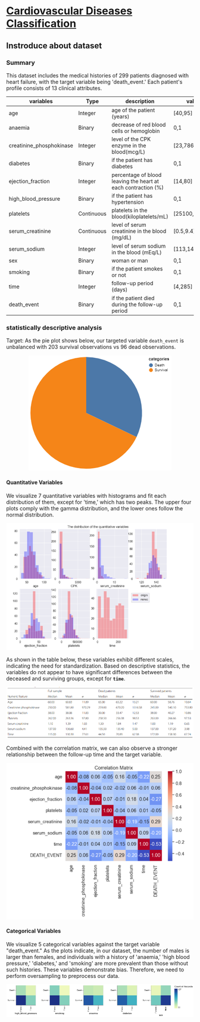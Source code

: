 # [Cardiovascular Diseases Classification](/Final)


## Instroduce about dataset

### Summary

This dataset includes the medical histories of 299 patients diagnosed with heart failure, with the target variable being 'death_event.' Each patient's profile consists of 13 clinical attributes.

| variables                | Type       | description                                                   | values         |
|------------------|------------------|-------------------|------------------|
| age                      | Integer    | age of the patient (years)                                    | [40,95]        |
| anaemia                  | Binary     | decrease of red blood cells or hemoglobin                     | 0,1            |
| creatinine_phosphokinase | Integer    | level of the CPK enzyme in the blood(mcg/L)                   | [23,7861]      |
| diabetes                 | Binary     | if the patient has diabetes                                   | 0,1            |
| ejection_fraction        | Integer    | percentage of blood leaving the heart at each contraction (%) | [14,80]        |
| high_blood_pressure      | Binary     | if the patient has hypertension                               | 0,1            |
| platelets                | Continuous | platelets in the blood(kiloplatelets/mL)                      | [25100,850000] |
| serum_creatinine         | Continuous | level of serum creatinine in the blood (mg/dL)                | [0.5,9.4]      |
| serum_sodium             | Integer    | level of serum sodium in the blood (mEq/L)                    | [113,148]      |
| sex                      | Binary     | woman or man                                                  | 0,1            |
| smoking                  | Binary     | if the patient smokes or not                                  | 0,1            |
| time                     | Integer    | follow-up period (days)                                       | [4,285]        |
| death_event              | Binary     | if the patient died during the follow-up period               | 0,1            |

### statistically descriptive analysis

Target: As the pie plot shows below, our targeted variable `death_event` is unbalanced with 203 survival observations vs 96 dead observations.

<p align="center">
  <img src="image/pie.png" alt="Pie Chart showing death_event distribution" />
</p>

#### Quantitative Variables

We visualize 7 quantitative variables with histograms and fit each distribution of them, except for 'time,' which has two peaks. The upper four plots comply with the gamma distribution, and the lower ones follow the normal distribution.

<p align="center">
  <img src="image/quantitative%20distribution.png" alt="Figure1: Quantitative Variables" />
</p>

As shown in the table below, these variables exhibit different scales, indicating the need for standardization. Based on descriptive statistics, the variables do not appear to have significant differences between the deceased and surviving groups, except for **`time`**.

<p align="center">
  <img src="image/table.png" alt="Table1: Statistical quantitative description of the numeric features" />
</p>

Combined with the correlation matrix, we can also observe a stronger relationship between the follow-up time and the target variable.

<p align="center">
  <img src="image/correlative%20matrix.png" alt="Figure2: Correlation Matrix" />
</p>

#### Categorical Variables

We visualize 5 categorical variables against the target variable "death_event." As the plots indicate, in our dataset, the number of males is larger than females, and individuals with a history of 'anaemia,' 'high blood pressure,' 'diabetes,' and 'smoking' are more prevalent than those without such histories. These variables demonstrate bias. Therefore, we need to perform oversampling to preprocess our data.

<p align="center">
  <img src="image/discrete.png" alt="Figure3: Categorical Variables" />
</p>
